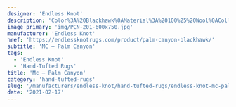 ```yaml
---
designer: 'Endless Knot'
description: 'Color%3A%20Blackhawk%0AMaterial%3A%20100%25%20Wool%0ACollection%3A%20Hand-Tufted%20Collection'
image_primary: 'img/PCN-201-600x750.jpg'
manufacturer: 'Endless Knot'
href: 'https://endlessknotrugs.com/product/palm-canyon-blackhawk/'
subtitle: 'MC – Palm Canyon'
tags:
  - 'Endless Knot'
  - 'Hand-Tufted Rugs'
title: 'Mc – Palm Canyon'
category: 'hand-tufted-rugs'
slug: '/manufacturers/endless-knot/hand-tufted-rugs/endless-knot-mc-palm-canyon'
date: '2021-02-17'
---
```

